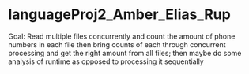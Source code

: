 # languageProj2_Amber_Elias_Rup

Goal:
Read multiple files concurrently and count the amount of phone numbers in each file then bring counts of each through concurrent processing and get the right amount from all files; then maybe do some analysis of runtime as opposed to processing it sequentially
